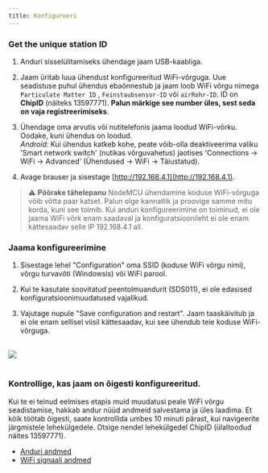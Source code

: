 ```yaml
---
title: Konfigureeri
---
```

### Get the unique station ID
1. Anduri sisselülitamiseks ühendage jaam USB-kaabliga.

2. Jaam üritab luua ühendust konfigureeritud WiFi-võrguga. Uue seadistuse puhul ühendus ebaõnnestub ja jaam loob WiFi võrgu nimega `Particulate Matter ID` , `Feinstaubsensor-ID` või `airRohr-ID`. ID on **ChipID** (näiteks 13597771). **Palun märkige see number üles, sest seda on vaja registreerimiseks**.

3. Ühendage oma arvutis või nutitelefonis jaama loodud WiFi-võrku. Oodake, kuni ühendus on loodud.<br>*Android*: Kui ühendus katkeb kohe, peate võib-olla deaktiveerima valiku 'Smart network switch' (nutikas võrguvahetus) jaotises 'Connections -> WiFi -> Advanced' (Ühendused -> WiFi -> Täiustatud).

4. Avage brauser ja sisestage [http://192.168.4.1](http://192.168.4.1).

> ⚠️ **Pöörake tähelepanu** NodeMCU ühendamine koduse WiFi-võrguga võib võtta paar katset. Palun olge kannatlik ja proovige samme mitu korda, kuni see toimib. Kui anduri konfigureerimine on toiminud, ei ole jaama WiFi võrk enam saadaval ja konfiguratsioonileht ei ole enam kättesaadav selle IP 192.168.4.1 all.

### Jaama konfigureerimine
1. Sisestage lehel "Configuration" oma SSID (koduse WiFi võrgu nimi), võrgu turvavõti (Windowsis) või WiFi parool.

2. Kui te kasutate soovitatud peentolmuandurit (SDS011), ei ole edasised konfiguratsioonimuudatused vajalikud.

3. Vajutage nupule "Save configuration and restart". Jaam taaskäivitub ja ei ole enam sellisel viisil kättesaadav, kui see ühendub teie koduse WiFi-võrguga.

<br>

<img src="../docs/airrohr_config_initial.jpg" loading="lazy"/>
<br>

<br>

### Kontrollige, kas jaam on õigesti konfigureeritud.
Kui te ei teinud eelmises etapis muid muudatusi peale WiFi võrgu seadistamise, hakkab andur nüüd andmeid salvestama ja üles laadima. Et kõik töötab õigesti, saate kontrollida umbes 10 minuti pärast, kui navigeerite järgmistele lehekülgedele. Otsige nendel lehekülgedel ChipID (ülaltoodud näites 13597771).

 * [Anduri andmed](https://www.madavi.de/sensor/graph.php)
 * [WiFi signaali andmed](https://www.madavi.de/sensor/signal.php)
